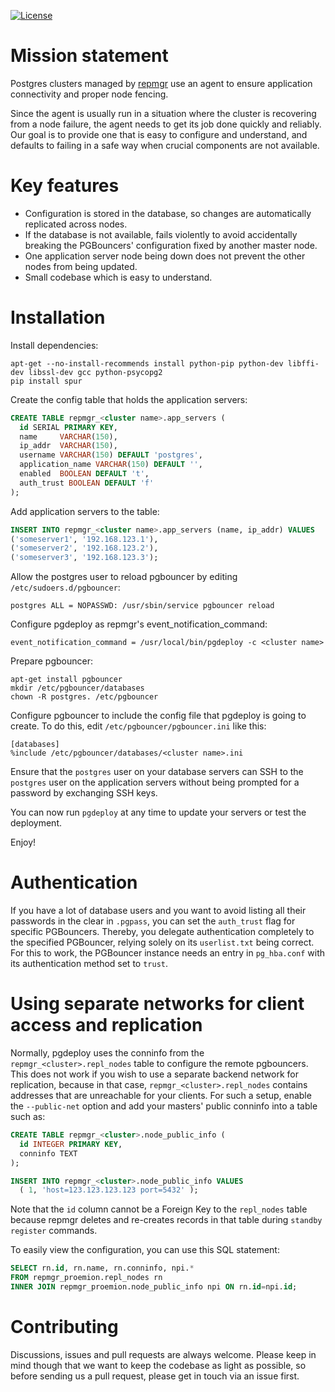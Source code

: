 [![License](https://img.shields.io/badge/license-GPLv3-blue.svg)](https://github.com/Proemion/repmgr-agent/blob/master/LICENSE)

# Mission statement

Postgres clusters managed by [repmgr](http://repmgr.org) use an agent
to ensure application connectivity and proper node fencing.

Since the agent is usually run in a situation where the cluster
is recovering from a node failure, the agent needs to get its
job done quickly and reliably. Our goal is to provide one that
is easy to configure and understand, and defaults to failing
in a safe way when crucial components are not available.

# Key features

* Configuration is stored in the database, so changes are automatically
  replicated across nodes.
* If the database is not available, fails violently to avoid accidentally
  breaking the PGBouncers' configuration fixed by another master node.
* One application server node being down does not prevent the other nodes
  from being updated.
* Small codebase which is easy to understand.

# Installation

Install dependencies:

```
apt-get --no-install-recommends install python-pip python-dev libffi-dev libssl-dev gcc python-psycopg2
pip install spur
```

Create the config table that holds the application servers:

```sql
CREATE TABLE repmgr_<cluster name>.app_servers (
  id SERIAL PRIMARY KEY,
  name     VARCHAR(150),
  ip_addr  VARCHAR(150),
  username VARCHAR(150) DEFAULT 'postgres',
  application_name VARCHAR(150) DEFAULT '',
  enabled  BOOLEAN DEFAULT 't',
  auth_trust BOOLEAN DEFAULT 'f'
);
```

Add application servers to the table:

```sql
INSERT INTO repmgr_<cluster name>.app_servers (name, ip_addr) VALUES
('someserver1', '192.168.123.1'),
('someserver2', '192.168.123.2'),
('someserver3', '192.168.123.3');
```

Allow the postgres user to reload pgbouncer by editing `/etc/sudoers.d/pgbouncer`:

```
postgres ALL = NOPASSWD: /usr/sbin/service pgbouncer reload
```

Configure pgdeploy as repmgr's event_notification_command:

```
event_notification_command = /usr/local/bin/pgdeploy -c <cluster name>
```

Prepare pgbouncer:

```
apt-get install pgbouncer
mkdir /etc/pgbouncer/databases
chown -R postgres. /etc/pgbouncer
```

Configure pgbouncer to include the config file that pgdeploy is going
to create. To do this, edit `/etc/pgbouncer/pgbouncer.ini` like this:

```
[databases]
%include /etc/pgbouncer/databases/<cluster name>.ini
```

Ensure that the `postgres` user on your database servers can SSH to
the `postgres` user on the application servers without being prompted
for a password by exchanging SSH keys.

You can now run `pgdeploy` at any time to update your servers or test
the deployment.

Enjoy!

# Authentication

If you have a lot of database users and you want to avoid listing all
their passwords in the clear in `.pgpass`, you can set the `auth_trust`
flag for specific PGBouncers. Thereby, you delegate authentication
completely to the specified PGBouncer, relying solely on its `userlist.txt`
being correct. For this to work, the PGBouncer instance needs an entry
in `pg_hba.conf` with its authentication method set to `trust`.

# Using separate networks for client access and replication

Normally, pgdeploy uses the conninfo from the `repmgr_<cluster>.repl_nodes`
table to configure the remote pgbouncers. This does not work if you
wish to use a separate backend network for replication, because in
that case, `repmgr_<cluster>.repl_nodes` contains addresses that are
unreachable for your clients. For such a setup, enable the `--public-net`
option and add your masters' public conninfo into a table such as:

```sql
CREATE TABLE repmgr_<cluster>.node_public_info (
  id INTEGER PRIMARY KEY,
  conninfo TEXT
);

INSERT INTO repmgr_<cluster>.node_public_info VALUES
  ( 1, 'host=123.123.123.123 port=5432' );
```

Note that the `id` column cannot be a Foreign Key to the `repl_nodes`
table because repmgr deletes and re-creates records in that table
during `standby register` commands.

To easily view the configuration, you can use this SQL statement:

```sql
SELECT rn.id, rn.name, rn.conninfo, npi.*
FROM repmgr_proemion.repl_nodes rn
INNER JOIN repmgr_proemion.node_public_info npi ON rn.id=npi.id;
```

# Contributing

Discussions, issues and pull requests are always welcome. Please keep
in mind though that we want to keep the codebase as light as possible,
so before sending us a pull request, please get in touch via an issue
first.
